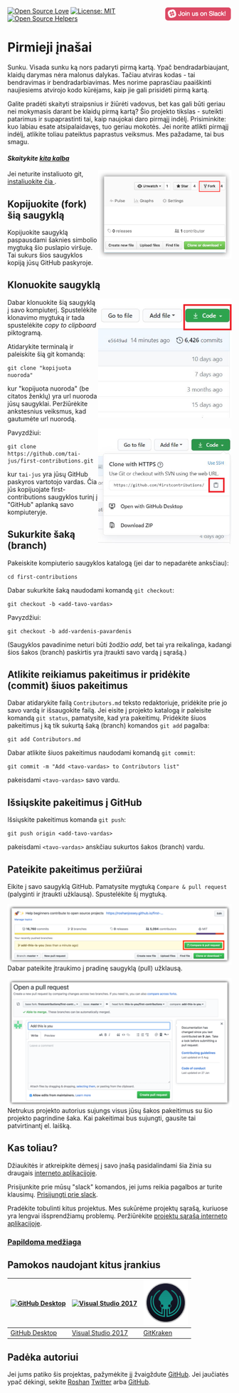 [![Open Source Love](https://badges.frapsoft.com/os/v1/open-source.svg?v=103)](https://github.com/ellerbrock/open-source-badges/)
[<img align="right" width="150" src="../assets/join-slack-team.png">](https://join.slack.com/t/firstcontributors/shared_invite/enQtMzE1MTYwNzI3ODQ0LTZiMDA2OGI2NTYyNjM1MTFiNTc4YTRhZTg4OWZjMzA0ZWZmY2UxYzVkMzI1ZmVmOWI4ODdkZWQwNTM2NDVmNjY)
[![License: MIT](https://img.shields.io/badge/License-MIT-green.svg)](https://opensource.org/licenses/MIT)
[![Open Source Helpers](https://www.codetriage.com/roshanjossey/first-contributions/badges/users.svg)](https://www.codetriage.com/roshanjossey/first-contributions)


# Pirmieji įnašai

Sunku. Visada sunku ką nors padaryti pirmą kartą. Ypač bendradarbiaujant, klaidų darymas nėra malonus dalykas. Tačiau atviras kodas - tai bendravimas ir bendradarbiavimas. Mes norime paprasčiau paaiškinti naujiesiems atvirojo kodo kūrėjams, kaip jie gali prisidėti pirmą kartą.

Galite pradėti skaityti straipsnius ir žiūrėti vadovus, bet kas gali būti geriau nei mokymasis darant be klaidų pirmą kartą? Šio projekto tikslas - suteikti patarimus ir supaprastinti tai, kaip naujokai daro pirmąjį indėlį. Prisiminkite: kuo labiau esate atsipalaidavęs, tuo geriau mokotės. Jei norite atlikti pirmąjį indėlį, atlikite toliau pateiktus paprastus veiksmus. Mes pažadame, tai bus smagu.

#### *Skaitykite [kita kalba](../Translations.md)* 

<img align="right" width="300" src="../assets/fork.png" alt="fork this repository" />

Jei neturite instaliuoto git, [ instaliuokite čia ]( https://help.github.com/articles/set-up-git/).

## Kopijuokite (fork) šią saugyklą

Kopijuokite saugyklą paspausdami šaknies simbolio mygtuką šio puslapio viršuje.
Tai sukurs šios saugyklos kopiją jūsų GitHub paskyroje.

## Klonuokite saugyklą

<img align="right" width="300" src="../assets/clone.png" alt="clone this repository" />

Dabar klonuokite šią saugyklą į savo kompiuterį. Spustelėkite klonavimo mygtuką ir tada spustelėkite *copy to clipboard* piktogramą.

Atidarykite terminalą ir paleiskite šią git komandą:

```
git clone "kopijuota nuoroda"
```
kur "kopijuota nuoroda" (be citatos ženklų) yra url nuoroda jūsų saugyklai. Peržiūrėkite ankstesnius veiksmus, kad gautumėte url nuorodą.

<img align="right" width="300" src="../assets/copy-to-clipboard.png" alt="copy URL to clipboard" />

Pavyzdžiui:
```
git clone https://github.com/tai-jus/first-contributions.git
```
kur `tai-jus` yra jūsų GitHub paskyros vartotojo vardas. Čia jūs kopijuojate first-contributions saugyklos turinį į "GitHub" aplanką savo kompiuteryje.

## Sukurkite šaką (branch)

Pakeiskite kompiuterio saugyklos katalogą (jei dar to nepadarėte anksčiau):

```
cd first-contributions
```
Dabar sukurkite šaką naudodami komandą `git checkout`:
```
git checkout -b <add-tavo-vardas>
```

Pavyzdžiui:
```
git checkout -b add-vardenis-pavardenis
```
(Saugyklos pavadinime neturi būti žodžio *add*, bet tai yra reikalinga, kadangi šios šakos (branch) paskirtis yra įtraukti savo vardą į sąrašą.)

## Atlikite reikiamus pakeitimus ir pridėkite (commit) šiuos pakeitimus

Dabar atidarykite failą `Contributors.md` teksto redaktoriuje, pridėkite prie jo savo vardą ir išsaugokite failą. Jei eisite į projekto katalogą ir paleisite komandą `git status`, pamatysite, kad yra pakeitimų. Pridėkite šiuos pakeitimus į ką tik sukurtą šaką (branch) komandos `git add` pagalba:
```
git add Contributors.md
```

Dabar atlikite šiuos pakeitimus naudodami komandą `git commit`:
```
git commit -m "Add <tavo-vardas> to Contributors list"
```
pakeisdami `<tavo-vardas>` savo vardu.

## Išsiųskite pakeitimus į GitHub

Išsiųskite pakeitimus komanda `git push`:
```
git push origin <add-tavo-vardas>
```
pakeisdami `<tavo-vardas>` anskčiau sukurtos šakos (branch) vardu.

## Pateikite pakeitimus peržiūrai

Eikite į savo saugyklą GitHub. Pamatysite mygtuką `Compare & pull request` (palyginti ir įtraukti užklausą). Spustelėkite šį mygtuką.

<img style="float: right;" src="../assets/compare-and-pull.png" alt="create a pull request" />

Dabar pateikite įtraukimo į pradinę saugyklą (pull) užklausą.

<img style="float: right;" src="../assets/submit-pull-request.png" alt="submit pull request" />

Netrukus projekto autorius sujungs visus jūsų šakos pakeitimus su šio projekto pagrindine šaka. Kai pakeitimai bus sujungti, gausite tai patvirtinantį el. laišką.

## Kas toliau?

Džiaukitės ir atkreipkite dėmesį į savo įnašą pasidalindami šia žinia su draugais [interneto aplikacijoje](https://roshanjossey.github.io/first-contributions/#social-share).
 
Prisijunkite prie mūsų "slack" komandos, jei jums reikia pagalbos ar turite klausimų. [Prisijungti prie slack](https://join.slack.com/t/firstcontributors/shared_invite/enQtMzE1MTYwNzI3ODQ0LTZiMDA2OGI2NTYyNjM1MTFiNTc4YTRhZTg4OWZjMzA0ZWZmY2UxYzVkMzI1ZmVmOWI4ODdkZWQwNTM2NDVmNjY).

Pradėkite tobulinti kitus projektus. Mes sukūrėme projektų sąrašą, kuriuose yra lengvai išsprendžiamų problemų. Peržiūrėkite [projektų sąrašą interneto aplikacijoje](https://roshanjossey.github.io/first-contributions/#project-list).

### [ Papildoma medžiaga ](../additional-material/git_workflow_scenarios/additional-material.md)


## Pamokos naudojant kitus įrankius

|<a href="../github-desktop-tutorial.md"><img alt="GitHub Desktop" src="https://desktop.github.com/images/desktop-icon.svg" width="100"></a>|<a href="../github-windows-vs2017-tutorial.md"><img alt="Visual Studio 2017" src="https://www.visualstudio.com/wp-content/uploads/2017/11/microsoft-visual-studio.svg" width="100"></a>|<a href="../gitkraken-tutorial.md"><img alt="GitKraken" src="/assets/gk-icon.png" width="100"></a>|
|---|---|---|
|[GitHub Desktop](../github-desktop-tutorial.md)|[Visual Studio 2017](../github-windows-vs2017-tutorial.md)|[GitKraken](../gitkraken-tutorial.md)|

## Padėka autoriui

Jei jums patiko šis projektas, pažymėkite jį žvaigždute [GitHub](https://github.com/Roshanjossey/first-contributions).
Jei jaučiatės ypač dėkingi, sekite [Roshan](https://roshanjossey.github.io/)
[Twitter](https://twitter.com/sudo__bangbang) arba
[GitHub](https://github.com/roshanjossey).

